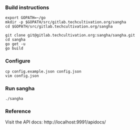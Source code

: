 ### Build instructions

```
export GOPATH=~/go
mkdir -p $GOPATH/src/gitlab.techcultivation.org/sangha
cd $GOPATH/src/gitlab.techcultivation.org/sangha

git clone git@gitlab.techcultivation.org:sangha/sangha.git
cd sangha
go get -u
go build
```

### Configure

```
cp config.example.json config.json
vim config.json
```

### Run sangha

```
./sangha
```

### Reference

Visit the API docs: http://localhost:9991/apidocs/
